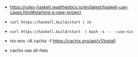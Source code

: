 * https://rules-haskell.readthedocs.io/en/latest/haskell-use-cases.html#starting-a-new-project
* `curl https://haskell.build/start | sh`
* `curl https://haskell.build/start  | bash -s -- --use-nix`

* nix-env -iA cachix -f https://cachix.org/api/v1/install
* cachix use all-hies
